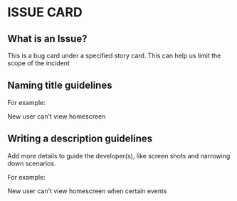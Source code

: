 # ISSUE CARD

## What is an Issue?
This is a bug card under a specified story card. This can help us limit the scope of the incident

## Naming title guidelines
For example:

New user can't view homescreen

## Writing a description guidelines
Add more details to guide the developer(s), like screen shots and narrowing down scenarios.

For example:

New user can't view homescreen when certain events